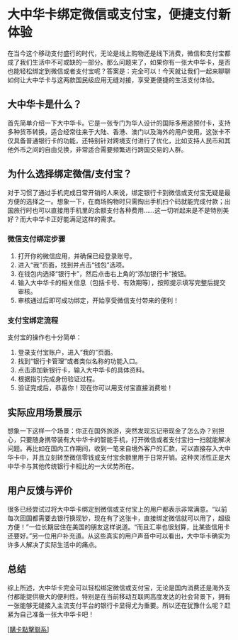 # 大中华卡绑定微信或支付宝，便捷支付新体验

在当今这个移动支付盛行的时代，无论是线上购物还是线下消费，微信和支付宝都成了我们生活中不可或缺的一部分。那么问题来了，如果你有一张大中华卡，是否也能轻松绑定到微信或者支付宝呢？答案是：完全可以！今天就让我们一起来聊聊如何让大中华卡与这两款国民级应用无缝对接，享受更便捷的生活支付体验。

## 大中华卡是什么？

首先简单介绍一下大中华卡。它是一张专门为华人设计的国际多用途预付卡，支持多种货币转换，适合经常往来于大陆、香港、澳门以及海外的用户使用。这张卡不仅具备普通银行卡的功能，还特别针对跨境支付进行了优化，比如支持人民币和其他外币之间的自由兑换，非常适合需要频繁进行跨国交易的人群。

## 为什么选择绑定微信/支付宝？

对于习惯了通过手机完成日常开销的人来说，绑定银行卡到微信或支付宝无疑是最方便的选择之一。想象一下，在商场购物时只需掏出手机扫个码就能完成付款；出国旅行时也可以直接用手机里的余额支付各种费用……这一切听起来是不是特别美好？而大中华卡正好能满足这样的需求。

### 微信支付绑定步骤

1. 打开你的微信应用，并确保已经登录账号。
2. 进入“我”页面，找到并点击“钱包”选项。
3. 在钱包内选择“银行卡”，然后点击右上角的“添加银行卡”按钮。
4. 输入大中华卡的相关信息（包括卡号、有效期等），按照提示填写完整后提交审核。
5. 审核通过后即可成功绑定，开始享受微信支付带来的便利！

### 支付宝绑定流程

支付宝的操作也十分简单：
1. 登录支付宝账户，进入“我的”页面。
2. 找到“银行卡管理”或者类似名称的功能入口。
3. 点击添加新银行卡，输入大中华卡的具体资料。
4. 根据指引完成身份验证过程。
5. 验证完成后，恭喜你！现在你可以用支付宝直接消费啦！

## 实际应用场景展示

想象一下这样一个场景：你正在国外旅游，突然发现忘记带现金了怎么办？别担心，只要随身携带装有大中华卡的智能手机，打开微信或者支付宝扫一扫就能解决问题。再比如在国内工作期间，收到一笔来自境外客户的汇款，可以直接存入大中华卡中，并且立刻转至微信零钱或支付宝余额里用于日常开销。这种灵活性正是大中华卡与其他传统银行卡相比的一大优势所在。

## 用户反馈与评价

很多已经尝试过将大中华卡绑定到微信或支付宝上的用户都表示非常满意。“以前每次回国都需要去银行换现钞，现在有了这张卡，直接绑定微信就可以用了，超级方便！”一位长期居住在美国的朋友这样说道。“而且汇率也很划算，比某些信用卡还要好。”另一位用户补充道。从这些真实的用户声音中可以看出，大中华卡确实为许多人解决了实际生活中的痛点。

## 总结

综上所述，大中华卡完全可以轻松绑定微信或支付宝，无论是国内消费还是海外支付都能提供极大的便利性。特别是在当前移动互联网高度发达的社会背景下，拥有一张能够无缝接入主流支付平台的银行卡显得尤为重要。所以还在犹豫什么呢？赶紧为自己准备一张大中华卡吧！

[[購卡點擊聯系](https://t.me/s/esim1088)]